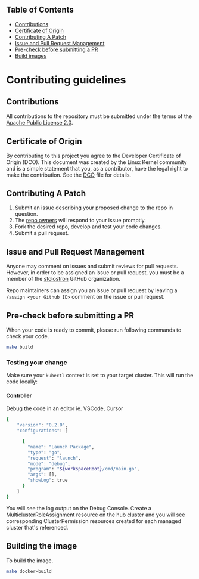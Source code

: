 ## Table of Contents

- [Contributions](#contributions)
- [Certificate of Origin](#certificate-of-origin)
- [Contributing A Patch](#contributing-a-patch)
- [Issue and Pull Request Management](#issue-and-pull-request-management)
- [Pre-check before submitting a PR](#pre-check-before-submitting-a-pr)
- [Build images](#build-images)

# Contributing guidelines

## Contributions

All contributions to the repository must be submitted under the terms of the [Apache Public License 2.0](https://www.apache.org/licenses/LICENSE-2.0).

## Certificate of Origin

By contributing to this project you agree to the Developer Certificate of
Origin (DCO). This document was created by the Linux Kernel community and is a
simple statement that you, as a contributor, have the legal right to make the
contribution. See the [DCO](DCO) file for details.

## Contributing A Patch

1. Submit an issue describing your proposed change to the repo in question.
1. The [repo owners](OWNERS) will respond to your issue promptly.
1. Fork the desired repo, develop and test your code changes.
1. Submit a pull request.

## Issue and Pull Request Management

Anyone may comment on issues and submit reviews for pull requests. However, in
order to be assigned an issue or pull request, you must be a member of the
[stolostron](https://github.com/stolostron) GitHub organization.

Repo maintainers can assign you an issue or pull request by leaving a
`/assign <your Github ID>` comment on the issue or pull request.

## Pre-check before submitting a PR

When your code is ready to commit, please run following commands to check your code.
```bash
make build
```

### Testing your change
Make sure your `kubectl` context is set to your target cluster.
This will run the code locally:
#### Controller
Debug the code in an editor ie. VSCode, Cursor
```bash
{
    "version": "0.2.0",
    "configurations": [

      {
        "name": "Launch Package",
        "type": "go",
        "request": "launch",
        "mode": "debug",
        "program": "${workspaceRoot}/cmd/main.go",
        "args": [],
        "showLog": true
      }
    ]
}
```


You will see the log output on the Debug Console. Create a MulticlusterRoleAssignment resource on the hub cluster and you will see corresponding ClusterPermission resources created for each managed cluster that's referenced.

## Building the image
To build the image.
```bash
make docker-build
```
